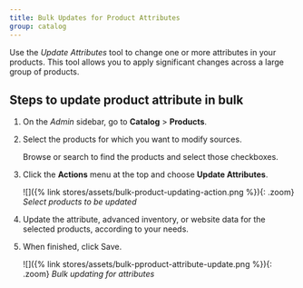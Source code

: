 ```yaml
---
title: Bulk Updates for Product Attributes
group: catalog
---
```


Use the _Update Attributes_ tool to change one or more attributes in your products. This tool allows you to apply significant changes across a large group of products.

## Steps to update product attribute in bulk

1. On the _Admin_ sidebar, go to **Catalog** > **Products**.

1. Select the products for which you want to modify sources.

   Browse or search to find the products and select those checkboxes.

1. Click the **Actions** menu at the top and choose **Update Attributes**.

    ![]({% link stores/assets/bulk-product-updating-action.png %}){: .zoom}
     _Select products to be updated_

1. Update the attribute, advanced inventory, or website data for the selected products, according to your needs.

1. When finished, click <span class="btn">Save</span>.

    ![]({% link stores/assets/bulk-pproduct-attribute-update.png %}){: .zoom}
    _Bulk updating for attributes_